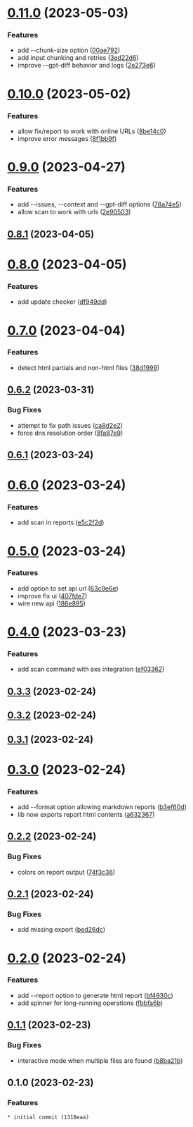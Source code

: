 # [0.11.0](https://github.com/sinedied/a11y-ai/compare/0.10.0...0.11.0) (2023-05-03)


### Features

* add --chunk-size option ([00ae792](https://github.com/sinedied/a11y-ai/commit/00ae7928553e6001f427b0f06b141b21409c8e33))
* add input chunking and retries ([3ed22d6](https://github.com/sinedied/a11y-ai/commit/3ed22d68246c95a6c9eb5c644a22016da35e5115))
* improve --gpt-diff behavior and logs ([2e273e6](https://github.com/sinedied/a11y-ai/commit/2e273e6cc03ab70289b8cef7d4662906ff8c6287))

# [0.10.0](https://github.com/sinedied/a11y-ai/compare/0.9.0...0.10.0) (2023-05-02)


### Features

* allow fix/report to work with online URLs ([8be14c0](https://github.com/sinedied/a11y-ai/commit/8be14c09bfd18a3e07d85d08d7fbb74991295af6))
* improve error messages ([8f1bb9f](https://github.com/sinedied/a11y-ai/commit/8f1bb9fc6635dd1dd478c07195092ec391a740ba))

# [0.9.0](https://github.com/sinedied/a11y-ai/compare/0.8.1...0.9.0) (2023-04-27)


### Features

* add --issues, --context and --gpt-diff options ([78a74e5](https://github.com/sinedied/a11y-ai/commit/78a74e5e42926691324bfe6612e362cf4752f954))
* allow scan to work with urls ([2e90503](https://github.com/sinedied/a11y-ai/commit/2e90503ddc8341c2a133e3393552aeb7b76fccd1))

## [0.8.1](https://github.com/sinedied/a11y-ai/compare/0.8.0...0.8.1) (2023-04-05)

# [0.8.0](https://github.com/sinedied/a11y-ai/compare/0.7.0...0.8.0) (2023-04-05)


### Features

* add update checker ([df949dd](https://github.com/sinedied/a11y-ai/commit/df949dd95aa2f4efbdfb8a9b5c37d9a0613ecda4))

# [0.7.0](https://github.com/sinedied/a11y-ai/compare/0.6.2...0.7.0) (2023-04-04)


### Features

* detect html partials and non-html files ([38d1999](https://github.com/sinedied/a11y-ai/commit/38d19993163b8c2ce75fe2cdd3c390af61c4b96a))

## [0.6.2](https://github.com/sinedied/a11y-ai/compare/0.6.1...0.6.2) (2023-03-31)


### Bug Fixes

* attempt to fix path issues ([ca8d2e2](https://github.com/sinedied/a11y-ai/commit/ca8d2e2893f72525d1e5989a03d2d442d951c52c))
* force dns resolution order ([8fa87e9](https://github.com/sinedied/a11y-ai/commit/8fa87e96554404b1360bf84175c6a83be0f527b2))

## [0.6.1](https://github.com/sinedied/a11y-ai/compare/0.6.0...0.6.1) (2023-03-24)

# [0.6.0](https://github.com/sinedied/a11y-ai/compare/0.5.0...0.6.0) (2023-03-24)


### Features

* add scan in reports ([e5c2f2d](https://github.com/sinedied/a11y-ai/commit/e5c2f2d2c52b3b153487c76ded75a7dc58f10a4d))

# [0.5.0](https://github.com/sinedied/a11y-ai/compare/0.4.0...0.5.0) (2023-03-24)


### Features

* add option to set api url ([63c9e6e](https://github.com/sinedied/a11y-ai/commit/63c9e6e7394b07ece6611e66bf6fae02a3cac800))
* improve fix ui ([407fde7](https://github.com/sinedied/a11y-ai/commit/407fde766b6833b919062442b6c0a478cf140de4))
* wire new api ([186e895](https://github.com/sinedied/a11y-ai/commit/186e895ff1c746461fc4154957fa4da6e7bff76b))

# [0.4.0](https://github.com/sinedied/a11y-ai/compare/0.3.3...0.4.0) (2023-03-23)


### Features

* add scan command with axe integration ([ef03362](https://github.com/sinedied/a11y-ai/commit/ef03362b5e2bed485426d61644fb16aa10e0a67c))

## [0.3.3](https://github.com/sinedied/a11y-ai/compare/0.3.2...0.3.3) (2023-02-24)

## [0.3.2](https://github.com/sinedied/a11y-ai/compare/0.3.1...0.3.2) (2023-02-24)

## [0.3.1](https://github.com/sinedied/a11y-ai/compare/0.3.0...0.3.1) (2023-02-24)

# [0.3.0](https://github.com/sinedied/a11y-ai/compare/0.2.2...0.3.0) (2023-02-24)


### Features

* add --format option allowing markdown reports ([b3ef60d](https://github.com/sinedied/a11y-ai/commit/b3ef60dbd5251129ec0566812a6c2e6e1d69016c))
* lib now exports report html contents ([a632367](https://github.com/sinedied/a11y-ai/commit/a632367c11e2d1113970a3dd8c28362c1155157f))

## [0.2.2](https://github.com/sinedied/a11y-ai/compare/0.2.1...0.2.2) (2023-02-24)


### Bug Fixes

* colors on report output ([74f3c36](https://github.com/sinedied/a11y-ai/commit/74f3c36fb932e9c8c7d330717da1e7ac915368f4))

## [0.2.1](https://github.com/sinedied/a11y-ai/compare/0.2.0...0.2.1) (2023-02-24)


### Bug Fixes

* add missing export ([bed26dc](https://github.com/sinedied/a11y-ai/commit/bed26dc5ec81c37b958c7d2e36c497581dc9555c))

# [0.2.0](https://github.com/sinedied/a11y-ai/compare/0.1.1...0.2.0) (2023-02-24)


### Features

* add --report option to generate html report ([bf4930c](https://github.com/sinedied/a11y-ai/commit/bf4930c9e09d6e7e51189bcdcd42a5f082e0ce84))
* add spinner for long-running operations ([fbbfa6b](https://github.com/sinedied/a11y-ai/commit/fbbfa6b30b15516da52193d840c86ee6287fcde9))

## [0.1.1](https://github.com/sinedied/a11y-ai/compare/0.1.0...0.1.1) (2023-02-23)


### Bug Fixes

* interactive mode when multiple files are found ([b8ba21b](https://github.com/sinedied/a11y-ai/commit/b8ba21bf5d9840260d488ff178e00623a423820c))

## 0.1.0 (2023-02-23)

### Features
    * initial commit (1318eaa)
